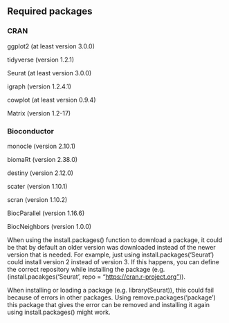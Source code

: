 ## Required packages

### CRAN
ggplot2 (at least version 3.0.0)

tidyverse (version 1.2.1)

Seurat (at least version 3.0.0)

igraph (version 1.2.4.1)


cowplot (at least version 0.9.4)

Matrix (version 1.2-17)

### Bioconductor
monocle (version 2.10.1)

biomaRt (version 2.38.0)

destiny (version 2.12.0)

scater (version 1.10.1)

scran (version 1.10.2)

BiocParallel (version 1.16.6)

BiocNeighbors (version 1.0.0)


When using the install.packages() function to download a package, it could be that by default an older version was downloaded instead of the newer version that is needed. For example, just using install.packages(‘Seurat’) could install version 2 instead of version 3. If this happens, you can define the correct repository while installing the package (e.g.(install.pacakges(‘Seurat’, repo = “https://cran.r-project.org”)).

When installing or loading a package (e.g. library(Seurat)), this could fail because of errors in other packages. Using remove.packages(‘package’) this package that gives the error can be removed and installing  it again using install.packages() might work.
